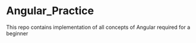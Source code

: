 # Angular_Practice
This repo contains implementation of all concepts of Angular required for a beginner
